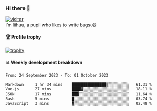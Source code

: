 ### Hi there 👋
[![visitor](https://visitor-badge.glitch.me/badge?page_id=liihuu&right_color=blue)](https://github.com/liihuu)<br>
I’m liihuu, a pupil who likes to write bugs.😄


#### 🏆 Profile trophy
[![trophy](https://github-profile-trophy.vercel.app?username=liihuu&margin-w=16&margin-h=16&rank=-C,-B)](https://github.com/liihuu)


#### 📊 Weekly development breakdown
<!--START_SECTION:waka-->

```txt
From: 24 September 2023 - To: 01 October 2023

Markdown     1 hr 34 mins    ███████████████▒░░░░░░░░░   61.31 %
Vue.js       27 mins         ████▓░░░░░░░░░░░░░░░░░░░░   18.11 %
JSON         17 mins         ███░░░░░░░░░░░░░░░░░░░░░░   11.64 %
Bash         5 mins          █░░░░░░░░░░░░░░░░░░░░░░░░   03.74 %
JavaScript   3 mins          ▓░░░░░░░░░░░░░░░░░░░░░░░░   02.48 %
```

<!--END_SECTION:waka-->

<!--
**liihuu/liihuu** is a ✨ _special_ ✨ repository because its `README.md` (this file) appears on your GitHub profile.

Here are some ideas to get you started:

- 🔭 I’m currently working on ...
- 🌱 I’m currently learning ...
- 👯 I’m looking to collaborate on ...
- 🤔 I’m looking for help with ...
- 💬 Ask me about ...
- 📫 How to reach me: ...
- 😄 Pronouns: ...
- ⚡ Fun fact: ...
-->
